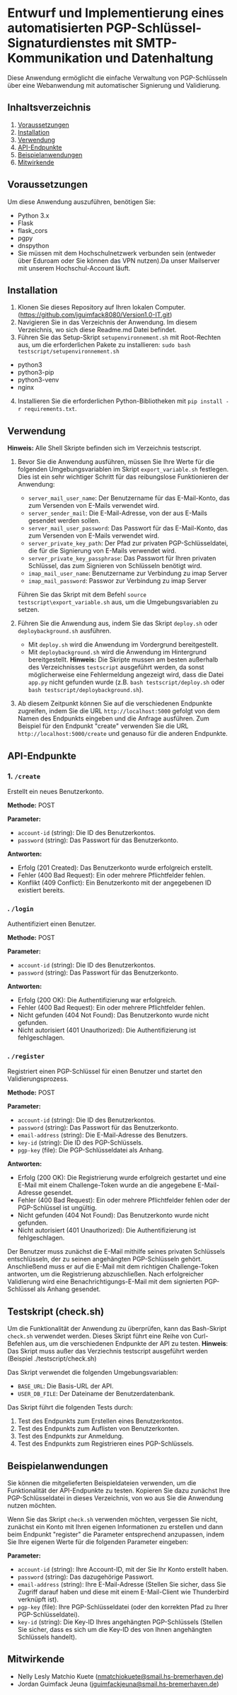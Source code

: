 # Entwurf und Implementierung eines automatisierten PGP-Schlüssel-Signaturdienstes mit SMTP-Kommunikation und Datenhaltung

Diese Anwendung ermöglicht die einfache Verwaltung von PGP-Schlüsseln über eine Webanwendung mit automatischer Signierung und Validierung.

## Inhaltsverzeichnis

1. [Voraussetzungen](#voraussetzungen)
2. [Installation](#installation)
3. [Verwendung](#verwendung)
4. [API-Endpunkte](#api-endpunkte)
5. [Beispielanwendungen](#beispielanwendungen)
6. [Mitwirkende](#mitwirkende)

## Voraussetzungen

Um diese Anwendung auszuführen, benötigen Sie:

- Python 3.x
- Flask
- flask_cors 
- pgpy
- dnspython
- Sie müssen mit dem Hochschulnetzwerk verbunden sein (entweder über Eduroam oder Sie können das VPN nutzen).Da unser Mailserver mit unserem Hochschul-Account läuft.

## Installation

1. Klonen Sie dieses Repository auf Ihren lokalen Computer. (https://github.com/jguimfack8080/Version1.0-IT.git)
2. Navigieren Sie in das Verzeichnis der Anwendung. Im diesem Verzeichnis, wo sich diese Readme.md Datei befindet.
3. Führen Sie das Setup-Skript `setupenvironnement.sh` mit Root-Rechten aus, um die erforderlichen Pakete zu installieren: `sudo bash testscript/setupenvironnement.sh`
- python3
- python3-pip
- python3-venv
- nginx
4. Installieren Sie die erforderlichen Python-Bibliotheken mit `pip install -r requirements.txt`.


## Verwendung
**Hinweis:** Alle Shell Skripte befinden sich im Verzeichnis testscript.
1. Bevor Sie die Anwendung ausführen, müssen Sie Ihre Werte für die folgenden Umgebungsvariablen im Skript `export_variable.sh` festlegen. Dies ist ein sehr wichtiger Schritt für das reibungslose Funktionieren der Anwendung:

   - `server_mail_user_name`: Der Benutzername für das E-Mail-Konto, das zum Versenden von E-Mails verwendet wird.
   - `server_sender_mail`: Die E-Mail-Adresse, von der aus E-Mails gesendet werden sollen.
   - `server_mail_user_password`: Das Passwort für das E-Mail-Konto, das zum Versenden von E-Mails verwendet wird.
   - `server_private_key_path`: Der Pfad zur privaten PGP-Schlüsseldatei, die für die Signierung von E-Mails verwendet wird.
   - `server_private_key_passphrase`: Das Passwort für Ihren privaten Schlüssel, das zum Signieren von Schlüsseln benötigt wird.
   - `imap_mail_user_name`: Benutzername zur Verbindung zu imap Server
   - `imap_mail_password`: Passwor zur Verbindung zu imap Server

   Führen Sie das Skript mit dem Befehl `source testscript\export_variable.sh` aus, um die Umgebungsvariablen zu setzen.

2. Führen Sie die Anwendung aus, indem Sie das Skript `deploy.sh` oder `deploybackground.sh` ausführen.
   - Mit `deploy.sh` wird die Anwendung im Vordergrund bereitgestellt.
   - Mit `deploybackground.sh` wird die Anwendung im Hintergrund bereitgestellt.
     **Hinweis:** Die Skripte mussen am besten außerhalb des Verzeichnisses `testscript` ausgeführt werden, da sonst möglicherweise eine Fehlermeldung angezeigt wird, dass die Datei `app.py` nicht gefunden wurde (z.B. `bash testscript/deploy.sh` oder `bash testscript/deploybackground.sh`).

3. Ab diesem Zeitpunkt können Sie auf die verschiedenen Endpunkte zugreifen, indem Sie die URL `http://localhost:5000` gefolgt von dem Namen des Endpunkts eingeben und die Anfrage ausführen. Zum Beispiel für den Endpunkt "create" verwenden Sie die URL `http://localhost:5000/create` und genauso für die anderen Endpunkte.



## API-Endpunkte

### 1. `/create`

Erstellt ein neues Benutzerkonto.

**Methode:** POST

**Parameter:**
- `account-id` (string): Die ID des Benutzerkontos.
- `password` (string): Das Passwort für das Benutzerkonto.

**Antworten:**
- Erfolg (201 Created): Das Benutzerkonto wurde erfolgreich erstellt.
- Fehler (400 Bad Request): Ein oder mehrere Pflichtfelder fehlen.
- Konflikt (409 Conflict): Ein Benutzerkonto mit der angegebenen ID existiert bereits.


### . `/login`

Authentifiziert einen Benutzer.

**Methode:** POST

**Parameter:**
- `account-id` (string): Die ID des Benutzerkontos.
- `password` (string): Das Passwort für das Benutzerkonto.

**Antworten:**
- Erfolg (200 OK): Die Authentifizierung war erfolgreich.
- Fehler (400 Bad Request): Ein oder mehrere Pflichtfelder fehlen.
- Nicht gefunden (404 Not Found): Das Benutzerkonto wurde nicht gefunden.
- Nicht autorisiert (401 Unauthorized): Die Authentifizierung ist fehlgeschlagen.

### . `/register`

Registriert einen PGP-Schlüssel für einen Benutzer und startet den Validierungsprozess.

**Methode:** POST

**Parameter:**
- `account-id` (string): Die ID des Benutzerkontos.
- `password` (string): Das Passwort für das Benutzerkonto.
- `email-address` (string): Die E-Mail-Adresse des Benutzers.
- `key-id` (string): Die ID des PGP-Schlüssels.
- `pgp-key` (file): Die PGP-Schlüsseldatei als Anhang.

**Antworten:**
- Erfolg (200 OK): Die Registrierung wurde erfolgreich gestartet und eine E-Mail mit einem Challenge-Token wurde an die angegebene E-Mail-Adresse gesendet.
- Fehler (400 Bad Request): Ein oder mehrere Pflichtfelder fehlen oder der PGP-Schlüssel ist ungültig.
- Nicht gefunden (404 Not Found): Das Benutzerkonto wurde nicht gefunden.
- Nicht autorisiert (401 Unauthorized): Die Authentifizierung ist fehlgeschlagen.

Der Benutzer muss zunächst die E-Mail mithilfe seines privaten Schlüssels entschlüsseln, der zu seinen angehängten PGP-Schlüsseln gehört. Anschließend muss er auf die E-Mail mit dem richtigen Challenge-Token antworten, um die Registrierung abzuschließen. Nach erfolgreicher Validierung wird eine Benachrichtigungs-E-Mail mit dem signierten PGP-Schlüssel als Anhang gesendet.


## Testskript (check.sh)

Um die Funktionalität der Anwendung zu überprüfen, kann das Bash-Skript `check.sh` verwendet werden. Dieses Skript führt eine Reihe von Curl-Befehlen aus, um die verschiedenen Endpunkte der API zu testen.
**Hinweis**: Das Skript muss außer das Verziechnis testscript ausgeführt werden (Beispiel ./testscript/check.sh)

Das Skript verwendet die folgenden Umgebungsvariablen:
- `BASE_URL`: Die Basis-URL der API.
- `USER_DB_FILE`: Der Dateiname der Benutzerdatenbank.

Das Skript führt die folgenden Tests durch:
1. Test des Endpunkts zum Erstellen eines Benutzerkontos.
2. Test des Endpunkts zum Auflisten von Benutzerkonten.
3. Test des Endpunkts zur Anmeldung.
4. Test des Endpunkts zum Registrieren eines PGP-Schlüssels.

## Beispielanwendungen

Sie können die mitgelieferten Beispieldateien verwenden, um die Funktionalität der API-Endpunkte zu testen. Kopieren Sie dazu zunächst Ihre PGP-Schlüsseldatei in dieses Verzeichnis, von wo aus Sie die Anwendung nutzen möchten.

Wenn Sie das Skript `check.sh` verwenden möchten, vergessen Sie nicht, zunächst ein Konto mit Ihren eigenen Informationen zu erstellen und dann beim Endpunkt "register" die Parameter entsprechend anzupassen, indem Sie Ihre eigenen Werte für die folgenden Parameter eingeben:

**Parameter:**
- `account-id` (string): Ihre Account-ID, mit der Sie Ihr Konto erstellt haben.
- `password` (string): Das dazugehörige Passwort.
- `email-address` (string): Ihre E-Mail-Adresse (Stellen Sie sicher, dass Sie Zugriff darauf haben und diese mit einem E-Mail-Client wie Thunderbird verknüpft ist).
- `pgp-key` (file): Ihre PGP-Schlüsseldatei (oder den korrekten Pfad zu Ihrer PGP-Schlüsseldatei).
- `key-id` (string): Die Key-ID Ihres angehängten PGP-Schlüssels (Stellen Sie sicher, dass es sich um die Key-ID des von Ihnen angehängten Schlüssels handelt).


## Mitwirkende

- Nelly Lesly Matchio Kuete (nmatchiokuete@smail.hs-bremerhaven.de)
- Jordan Guimfack Jeuna (jguimfackjeuna@smail.hs-bremerhaven.de)

